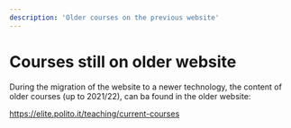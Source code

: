 ```yaml
---
description: 'Older courses on the previous website'
---
```


# Courses still on older website

During the migration of the website to a newer technology, the content of older courses (up to 2021/22), can ba found in the older website:

https://elite.polito.it/teaching/current-courses
